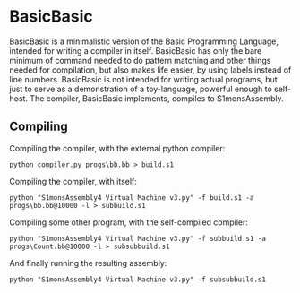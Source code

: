 # BasicBasic
BasicBasic is a minimalistic version of the Basic Programming Language,
intended for writing a compiler in itself. BasicBasic has only the bare minimum
of command needed to do pattern matching and other things needed for compilation,
but also makes life easier, by using labels instead of line numbers.
BasicBasic is not intended for writing actual programs, but just to serve
as a demonstration of a toy-language, powerful enough to self-host.
The compiler, BasicBasic implements, compiles to S1monsAssembly.

## Compiling

Compiling the compiler, with the external python compiler:
```
python compiler.py progs\bb.bb > build.s1
```

Compiling the compiler, with itself:
```
python "S1monsAssembly4 Virtual Machine v3.py" -f build.s1 -a progs\bb.bb@10000 -l > subbuild.s1
```

Compiling some other program, with the self-compiled compiler:
```
python "S1monsAssembly4 Virtual Machine v3.py" -f subbuild.s1 -a progs\Count.bb@10000 -l > subsubbuild.s1
```

And finally running the resulting assembly:
```
python "S1monsAssembly4 Virtual Machine v3.py" -f subsubbuild.s1
```